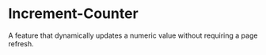 # Increment-Counter
A feature that dynamically updates a numeric value without requiring a page refresh.
